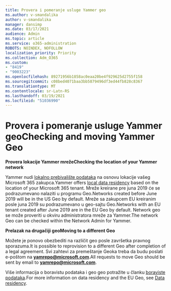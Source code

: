 ```yaml
---
title: Provera i pomeranje usluge Yammer geo
ms.author: v-smandalika
author: v-smandalika
manager: dansimp
ms.date: 03/17/2021
audience: Admin
ms.topic: article
ms.service: o365-administration
ROBOTS: NOINDEX, NOFOLLOW
localization_priority: Priority
ms.collection: Adm_O365
ms.custom:
- "8419"
- "9003223"
ms.openlocfilehash: 89271956b1858ac0eaa20be4f929625d2755f158
ms.sourcegitcommit: c08bed4071baa3bb5879496df3ed44fb828c8367
ms.translationtype: MT
ms.contentlocale: sr-Latn-RS
ms.lasthandoff: 03/19/2021
ms.locfileid: "51036990"
---
```

# <a name="checking-and-moving-yammer-geo"></a><span data-ttu-id="4324a-102">Provera i pomeranje usluge Yammer geo</span><span class="sxs-lookup"><span data-stu-id="4324a-102">Checking and moving Yammer Geo</span></span>

<span data-ttu-id="4324a-103">**Provera lokacije Yammer mreže**</span><span class="sxs-lookup"><span data-stu-id="4324a-103">**Checking the location of your Yammer network**</span></span>

<span data-ttu-id="4324a-104">Yammer nudi [lokalno prebivalište podataka](https://docs.microsoft.com/yammer/manage-security-and-compliance/data-residency) na osnovu lokacije vašeg Microsoft 365 zakupca.</span><span class="sxs-lookup"><span data-stu-id="4324a-104">Yammer offers [local data residency](https://docs.microsoft.com/yammer/manage-security-and-compliance/data-residency) based on the location of your Microsoft 365 tenant.</span></span> <span data-ttu-id="4324a-105">Mreže kreirane pre juna 2019 će se podrazumevano nalaziti u programu Geo.</span><span class="sxs-lookup"><span data-stu-id="4324a-105">Networks created before June 2019 will be in the US Geo by default.</span></span> <span data-ttu-id="4324a-106">Mreže sa zakupcem EU kreiranim posle juna 2019 su podrazumevano u geo-sajtu Geo.</span><span class="sxs-lookup"><span data-stu-id="4324a-106">Networks with an EU tenant created after June 2019 are in the EU Geo by default.</span></span> <span data-ttu-id="4324a-107">Network geo se može proveriti u okviru administratora mreže za Yammer.</span><span class="sxs-lookup"><span data-stu-id="4324a-107">The network Geo can be checked within the Network Admin for Yammer.</span></span>

<span data-ttu-id="4324a-108">**Prelazak na drugačiji geo**</span><span class="sxs-lookup"><span data-stu-id="4324a-108">**Moving to a different Geo**</span></span>

<span data-ttu-id="4324a-109">Možete je ponovo obezbediti na različit geo posle završetka pravnog sporazuma.</span><span class="sxs-lookup"><span data-stu-id="4324a-109">It is possible to reprovision to a different Geo after completion of a legal agreement.</span></span> <span data-ttu-id="4324a-110">Svi zahtevi za premeštanje Geoka treba da budu poslati e-poštom na **yamrepo@microsoft.com**.</span><span class="sxs-lookup"><span data-stu-id="4324a-110">All requests to move Geo should be sent by email to **yamrepo@microsoft.com**.</span></span>

<span data-ttu-id="4324a-111">Više informacija o boravistu podataka i geo geo potražite u članku [boraviste podataka](https://docs.microsoft.com/yammer/manage-security-and-compliance/data-residency).</span><span class="sxs-lookup"><span data-stu-id="4324a-111">For more information on data residency and the EU Geo, see [Data residency](https://docs.microsoft.com/yammer/manage-security-and-compliance/data-residency).</span></span>
